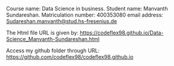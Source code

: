 Course name: Data Science in business.
Student name: Manvanth Sundareshan.
Matriculation number: 400353080
email address: Sudareshan.manvanth@stud.hs-fresenius.de

The Html file URL is given by:
https://codeflex98.github.io/Data-Science_Manvanth-Sundareshan.html

Access my github folder through URL:
https://github.com/codeflex98/codeflex98.github.io

